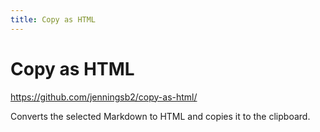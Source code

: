 ```yaml
---
title: Copy as HTML
---
```


# Copy as HTML

<https://github.com/jenningsb2/copy-as-html/>

Converts the selected Markdown to HTML and copies it to the clipboard.
